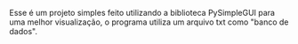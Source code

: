 Esse é um projeto simples feito utilizando a biblioteca PySimpleGUI para uma melhor visualização, o programa utiliza um arquivo txt como "banco de dados".
